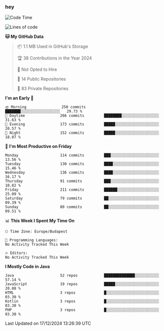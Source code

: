 ### hey

<!--START_SECTION:waka-->
![Code Time](http://img.shields.io/badge/Code%20Time-1%2C037%20hrs%202%20mins-blue)

![Lines of code](https://img.shields.io/badge/From%20Hello%20World%20I%27ve%20Written-1.1%20million%20lines%20of%20code-blue)

**🐱 My GitHub Data** 

> 📦 1.1 MB Used in GitHub's Storage 
 > 
> 🏆 38 Contributions in the Year 2024
 > 
> 🚫 Not Opted to Hire
 > 
> 📜 14 Public Repositories 
 > 
> 🔑 83 Private Repositories 
 > 
**I'm an Early 🐤** 

```text
🌞 Morning                250 commits         ███████░░░░░░░░░░░░░░░░░░   29.73 % 
🌆 Daytime                266 commits         ████████░░░░░░░░░░░░░░░░░   31.63 % 
🌃 Evening                173 commits         █████░░░░░░░░░░░░░░░░░░░░   20.57 % 
🌙 Night                  152 commits         █████░░░░░░░░░░░░░░░░░░░░   18.07 % 
```
📅 **I'm Most Productive on Friday** 

```text
Monday                   114 commits         ███░░░░░░░░░░░░░░░░░░░░░░   13.56 % 
Tuesday                  130 commits         ████░░░░░░░░░░░░░░░░░░░░░   15.46 % 
Wednesday                136 commits         ████░░░░░░░░░░░░░░░░░░░░░   16.17 % 
Thursday                 91 commits          ███░░░░░░░░░░░░░░░░░░░░░░   10.82 % 
Friday                   211 commits         ██████░░░░░░░░░░░░░░░░░░░   25.09 % 
Saturday                 79 commits          ██░░░░░░░░░░░░░░░░░░░░░░░   09.39 % 
Sunday                   80 commits          ██░░░░░░░░░░░░░░░░░░░░░░░   09.51 % 
```


📊 **This Week I Spent My Time On** 

```text
🕑︎ Time Zone: Europe/Budapest

💬 Programming Languages: 
No Activity Tracked This Week

🔥 Editors: 
No Activity Tracked This Week
```

**I Mostly Code in Java** 

```text
Java                     52 repos            ██████████████░░░░░░░░░░░   57.14 % 
JavaScript               19 repos            █████░░░░░░░░░░░░░░░░░░░░   20.88 % 
HTML                     3 repos             █░░░░░░░░░░░░░░░░░░░░░░░░   03.30 % 
Kotlin                   3 repos             █░░░░░░░░░░░░░░░░░░░░░░░░   03.30 % 
PHP                      3 repos             █░░░░░░░░░░░░░░░░░░░░░░░░   03.30 % 
```




 Last Updated on 17/12/2024 13:26:39 UTC
<!--END_SECTION:waka-->
